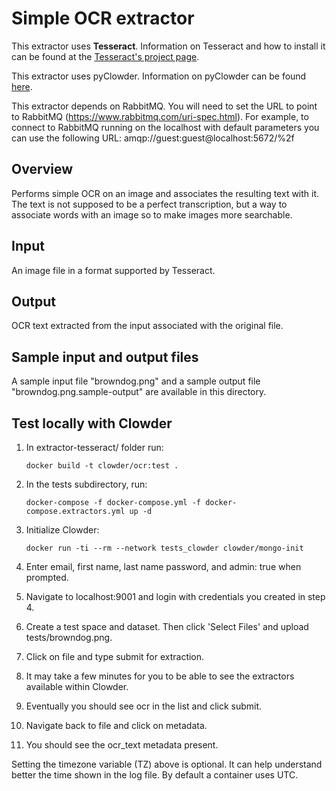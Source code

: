 # Simple OCR extractor

This extractor uses **Tesseract**. Information on Tesseract and how to install it can be found at the [Tesseract's project page](http://code.google.com/p/tesseract-ocr/).

This extractor uses pyClowder. Information on pyClowder can be found [here](https://github.com/clowder-framework/pyclowder).

This extractor depends on RabbitMQ. You will need to set the URL to point to RabbitMQ (https://www.rabbitmq.com/uri-spec.html). For example, to connect to RabbitMQ running on the localhost with default parameters you can use the following URL: amqp://guest:guest@localhost:5672/%2f
 
## Overview

Performs simple OCR on an image and associates the resulting text with it. The text is not supposed to be a perfect transcription, but a way to associate words with an image so to make images more searchable.

## Input
An image file in a format supported by Tesseract.

## Output
OCR text extracted from the input associated with the original file.

## Sample input and output files
A sample input file "browndog.png" and a sample output file "browndog.png.sample-output" are available in this directory.

## Test locally with Clowder
1. In extractor-tesseract/ folder run: 
      
      ```docker build -t clowder/ocr:test .```

2. In the tests subdirectory, run: 

      ```docker-compose -f docker-compose.yml -f docker-compose.extractors.yml up -d```

3. Initialize Clowder: 

      ```docker run -ti --rm --network tests_clowder clowder/mongo-init```

4. Enter email, first name, last name password, and admin: true when prompted.
5. Navigate to localhost:9001 and login with credentials you created in step 4.
6. Create a test space and dataset. Then click 'Select Files' and upload tests/browndog.png.
7. Click on file and type submit for extraction.
8. It may take a few minutes for you to be able to see the extractors available within Clowder.
9. Eventually you should see ocr in the list and click submit.
10. Navigate back to file and click on metadata.
11. You should see the ocr_text metadata present.

  Setting the timezone variable (TZ) above is optional. It can help
  understand better the time shown in the log file. By default
  a container uses UTC.
